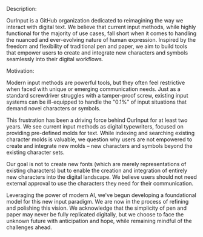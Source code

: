 Description:

OurInput is a GitHub organization dedicated to reimagining the way we interact with digital text. We believe that current input methods, while highly functional for the majority of use cases, fall short when it comes to handling the nuanced and ever-evolving nature of human expression. Inspired by the freedom and flexibility of traditional pen and paper, we aim to build tools that empower users to create and integrate new characters and symbols seamlessly into their digital workflows.

Motivation:

Modern input methods are powerful tools, but they often feel restrictive when faced with unique or emerging communication needs. Just as a standard screwdriver struggles with a tamper-proof screw, existing input systems can be ill-equipped to handle the "0.1%" of input situations that demand novel characters or symbols.

This frustration has been a driving force behind OurInput for at least two years. We see current input methods as digital typewriters, focused on providing pre-defined molds for text. While indexing and searching existing character molds is valuable, we question why users are not empowered to create and integrate new molds – new characters and symbols beyond the existing character sets.

Our goal is not to create new fonts (which are merely representations of existing characters) but to enable the creation and integration of entirely new characters into the digital landscape. We believe users should not need external approval to use the characters they need for their communication.

Leveraging the power of modern AI, we've begun developing a foundational model for this new input paradigm. We are now in the process of refining and polishing this vision. We acknowledge that the simplicity of pen and paper may never be fully replicated digitally, but we choose to face the unknown future with anticipation and hope, while remaining mindful of the challenges ahead.
